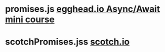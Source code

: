 promises.js [egghead.io Async/Await mini course](https://egghead.io/courses/asynchronous-javascript-with-async-await)
=============================================

scotchPromises.jss [scotch.io](https://scotch.io/tutorials/javascript-promises-for-dummies)
=================================================
